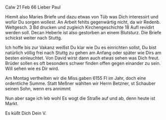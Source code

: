  Calw 21 Feb 66
Lieber Paul

Hiemit also Maries Briefe und dazu etwas von Tüb was Dich interessirt und wofür Du sorgen wollest. An Arbeit fehlts gegenwärtig nicht, da wir Redenb. Weltgesch. 3 Bd drucken und zugleich Kirchengeschichte 18 Aufl revidirt werden soll. Decan Heberle ist also gestorben an einem Blutsturz. Die Briefe schickst weiter nach Stuttg.

Ich hoffe bis zur Vakanz weißst Du klar wie Du es einrichten sollst, Du bist natürlich völlig frei nach Stuttg zu gehen am Anfang oder später wie Dirs am besten einleuchtet. Von David wirst dann auch etwas sehen was Dich freut. Brüder sollen es oft besonders schwer finden offen gegen einander zu sein. Will sehen wie es Dir wird.

Am Montag vertheilten wir die Miss.gaben 6155 Fl im Jahr, doch eine ordentliche Summe. Statt Meßner wählten wir Herrn Betzner, st Schauber seinen Sohn, wenn ers annimmt

Nun aber sage ich leb wohl Es wogt die Straße auf und ab, denn heute ist Markt.

 Es küßt Dich
 Dein V.
